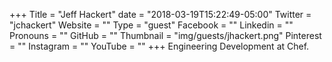 +++
Title = "Jeff Hackert"
date = "2018-03-19T15:22:49-05:00"
Twitter = "jchackert"
Website = ""
Type = "guest"
Facebook = ""
Linkedin = ""
Pronouns = ""
GitHub = ""
Thumbnail = "img/guests/jhackert.png"
Pinterest = ""
Instagram = ""
YouTube = ""
+++
Engineering Development at Chef.

